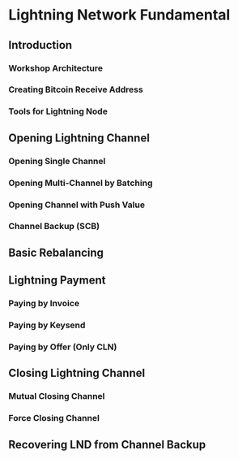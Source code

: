 # Lightning Network Fundamental

## Introduction

### Workshop Architecture

### Creating Bitcoin Receive Address

### Tools for Lightning Node

## Opening Lightning Channel

### Opening Single Channel 

### Opening Multi-Channel by Batching

### Opening Channel with Push Value

### Channel Backup (SCB)

## Basic Rebalancing

## Lightning Payment

### Paying by Invoice

### Paying by Keysend

### Paying by Offer (Only CLN)

## Closing Lightning Channel

### Mutual Closing Channel

### Force Closing Channel

## Recovering LND from Channel Backup

